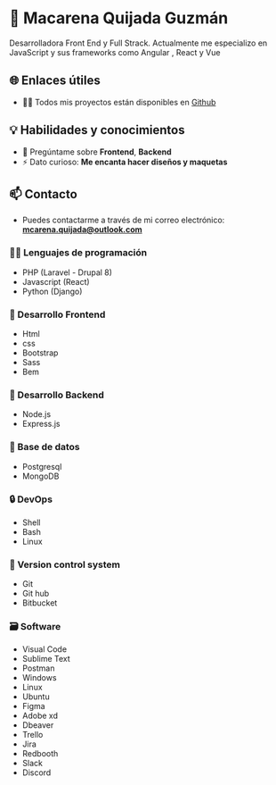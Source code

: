 
#  👋  Macarena Quijada Guzmán

Desarrolladora Front End y Full Strack. Actualmente me especializo en JavaScript y sus frameworks como Angular , React y Vue

## 🌐 Enlaces útiles

- 👨‍💻 Todos mis proyectos están disponibles en [Github](https://github.com/MacarenaQuijadaG)

## 💡 Habilidades y conocimientos

- 💬 Pregúntame sobre **Frontend**, **Backend**
- ⚡ Dato curioso: **Me encanta hacer diseños y maquetas**

## 📫 Contacto

- Puedes contactarme a través de mi correo electrónico: **mcarena.quijada@outlook.com**

### 🧑‍💻 Lenguajes de programación
- PHP (Laravel - Drupal 8)
- Javascript (React)
- Python (Django)

### 🎨 Desarrollo Frontend

- Html
- css
- Bootstrap
- Sass
- Bem
  
### 🔨 Desarrollo Backend
- Node.js
- Express.js

### 🔧 Base de datos
- Postgresql
- MongoDB

### 🔒️ DevOps
- Shell
- Bash
- Linux

### 📝 Version control system
- Git
- Git hub
- Bitbucket


### 🗃️ Software
- Visual Code
- Sublime Text
- Postman
- Windows
- Linux
- Ubuntu
- Figma
- Adobe xd
- Dbeaver
- Trello
- Jira
- Redbooth
- Slack
- Discord

